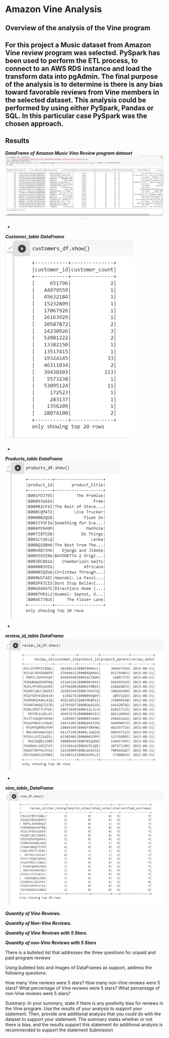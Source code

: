 # Amazon Vine Analysis

## Overview of the analysis of the Vine program
For this project a Music dataset from Amazon Vine review program was selected. 
PySpark has been used to perform the ETL process, to connect to an AWS RDS instance and load the transform data into pgAdmin. 
The final purpose of the analysis is to determine is there is any bias toward favorable reviews from Vine members in the selected dataset.  This analysis could be performed by using either PySpark, Pandas or SQL. In this particular case PySpark was the chosen approach. 
---
## Results

***DataFrame of Amazon Music Vine Review program dataset***
![d11](https://github.com/Connectime4ever/Amazon_Vine_Analysis/blob/main/d11.png)

-
***Customer_table DataFrame***
![d12](https://github.com/Connectime4ever/Amazon_Vine_Analysis/blob/main/d12.png)

-
***Products_table DataFrame*** 
![d13](https://github.com/Connectime4ever/Amazon_Vine_Analysis/blob/main/d13.png)

-
***review_id_table DataFrame***
![d14](https://github.com/Connectime4ever/Amazon_Vine_Analysis/blob/main/d14.png)

-
***vine_table_DataFrame***
![d15](https://github.com/Connectime4ever/Amazon_Vine_Analysis/blob/main/d15.png)


***Quantity of Vine Reviews.***


***Quantity of Non-Vine Reviews.*** 


***Quantity of Vine Reviews with 5 Stars.***


***Quantity of non-Vine Reviews with 5 Stars***



There is a bulleted list that addresses the three questions for unpaid and paid program reviews 

Using bulleted lists and images of DataFrames as support, address the following questions:


How many Vine reviews were 5 stars? How many non-Vine reviews were 5 stars?
What percentage of Vine reviews were 5 stars? What percentage of non-Vine reviews were 5 stars?



Summary:
In your summary, state if there is any positivity bias for reviews in the Vine program. Use the results of your analysis to support your statement. Then, provide one additional analysis that you could do with the dataset to support your statement.
The summary states whether or not there is bias, and the results support this statement 
An additional analysis is recommended to support the statement 
Submission
